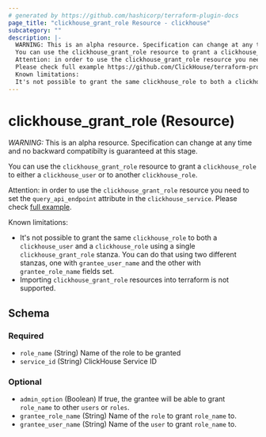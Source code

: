 ```yaml
---
# generated by https://github.com/hashicorp/terraform-plugin-docs
page_title: "clickhouse_grant_role Resource - clickhouse"
subcategory: ""
description: |-
  WARNING: This is an alpha resource. Specification can change at any time and no backward compatibilty is guaranteed at this stage.
  You can use the clickhouse_grant_role resource to grant a clickhouse_role to either a clickhouse_user or to another clickhouse_role.
  Attention: in order to use the clickhouse_grant_role resource you need to set the query_api_endpoint attribute in the clickhouse_service.
  Please check full example https://github.com/ClickHouse/terraform-provider-clickhouse/blob/main/examples/rbac/main.tf.
  Known limitations:
  It's not possible to grant the same clickhouse_role to both a clickhouse_user and a clickhouse_role using a single clickhouse_grant_role stanza. You can do that using two different stanzas, one with grantee_user_name and the other with grantee_role_name fields set.Importing clickhouse_grant_role resources into terraform is not supported.
---
```


# clickhouse_grant_role (Resource)

*WARNING:* This is an alpha resource. Specification can change at any time and no backward compatibilty is guaranteed at this stage.

You can use the `clickhouse_grant_role` resource to grant a `clickhouse_role` to either a `clickhouse_user` or to another `clickhouse_role`.

Attention: in order to use the `clickhouse_grant_role` resource you need to set the `query_api_endpoint` attribute in the `clickhouse_service`.
Please check [full example](https://github.com/ClickHouse/terraform-provider-clickhouse/blob/main/examples/rbac/main.tf).

Known limitations:

- It's not possible to grant the same `clickhouse_role` to both a `clickhouse_user` and a `clickhouse_role` using a single `clickhouse_grant_role` stanza. You can do that using two different stanzas, one with `grantee_user_name` and the other with `grantee_role_name` fields set.
- Importing `clickhouse_grant_role` resources into terraform is not supported.



<!-- schema generated by tfplugindocs -->
## Schema

### Required

- `role_name` (String) Name of the role to be granted
- `service_id` (String) ClickHouse Service ID

### Optional

- `admin_option` (Boolean) If true, the grantee will be able to grant `role_name` to other `users` or `roles`.
- `grantee_role_name` (String) Name of the `role` to grant `role_name` to.
- `grantee_user_name` (String) Name of the `user` to grant `role_name` to.
